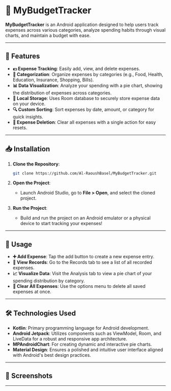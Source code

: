 # 💸 MyBudgetTracker

**MyBudgetTracker** is an Android application designed to help users track expenses across various categories, analyze spending habits through visual charts, and maintain a budget with ease.

---

## 🌟 Features

- **💵 Expense Tracking**: Easily add, view, and delete expenses.
- **📂 Categorization**: Organize expenses by categories (e.g., Food, Health, Education, Insurance, Shopping, Bills).
- **📊 Data Visualization**: Analyze your spending with a pie chart, showing the distribution of expenses across categories.
- **💾 Local Storage**: Uses Room database to securely store expense data on your device.
- **🔍 Custom Sorting**: Sort expenses by date, amount, or category for quick insights.
- **🧹 Expense Deletion**: Clear all expenses with a single action for easy resets.

---

## 📥 Installation

1. **Clone the Repository**:
   ```bash
   git clone https://github.com/Al-RaoushBasel/MyBudgetTracker.git
   ```

2. **Open the Project**:
   - Launch Android Studio, go to **File > Open**, and select the cloned project.

3. **Run the Project**:
   - Build and run the project on an Android emulator or a physical device to start tracking your expenses!

---

## 📱 Usage

- **➕ Add Expense**: Tap the add button to create a new expense entry.
- **📄 View Records**: Go to the Records tab to see a list of all recorded expenses.
- **📈 Visualize Data**: Visit the Analysis tab to view a pie chart of your spending distribution by category.
- **🧹 Clear All Expenses**: Use the options menu to delete all saved expenses at once.

---

## 🛠️ Technologies Used

- **Kotlin**: Primary programming language for Android development.
- **Android Jetpack**: Utilizes components such as ViewModel, Room, and LiveData for a robust and responsive app architecture.
- **MPAndroidChart**: For creating dynamic and interactive pie charts.
- **Material Design**: Ensures a polished and intuitive user interface aligned with Android's best design practices.

---

## 📸 Screenshots



---

